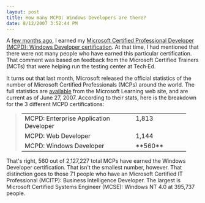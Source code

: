 ```yaml
---
layout: post
title: How many MCPD: Windows Developers are there?
date: 8/12/2007 3:52:44 PM
---
```


A [few months ago](http://geekswithblogs.net/sdorman/archive/2007/06/10/MCPD-Windows-Developer.aspx), I earned my [Microsoft Certified Professional Developer (MCPD): Windows Developer certification](http://www.microsoft.com/learning/mcp/mcpd/windev/default.mspx). At that time, I had mentioned that there were not many people who have earned this particular certification. That comment was based on feedback from the Microsoft Certified Trainers (MCTs) that were helping run the testing center at Tech·Ed.

It turns out that last month, Microsoft released the official statistics of the number of Microsoft Certified Professionals (MCPs) around the world. The full statistics are [available](http://www.microsoft.com/learning/mcp/certified.mspx) from the Microsoft Learning web site, and are current as of June 27, 2007. According to their stats, here is the breakdown for the 3 different MCPD certifications:

> <table cellspacing="0" cellpadding="2" width="400" border="0" unselectable="on"> <tbody> <tr> <td valign="top" width="274">MCPD: Enterprise Application Developer</td> <td valign="top" width="124">1,813</td></tr> <tr> <td valign="top" width="274">MCPD: Web Developer</td> <td valign="top" width="124">1,144 </td></tr> <tr> <td valign="top" width="274">MCPD: Windows Developer</td> <td valign="top" width="124">**560**</td></tr></tbody></table>

That's right, 560 out of 2,127,227 total MCPs have earned the Windows Developer certification. That isn't the smallest number, however. That distinction goes to those 71 people who have an Microsoft Certified IT Professional (MCITP): Business Intelligence Developer. The largest is Microsoft Certified Systems Engineer (MCSE): Windows NT 4.0 at 395,737 people.
